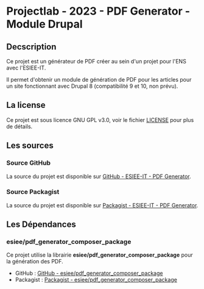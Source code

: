 # Projectlab - 2023 - PDF Generator - Module Drupal

## Decscription

Ce projet est un générateur de PDF créer au sein d'un projet pour l'ENS avec l'ESIEE-IT.

Il permet d'obtenir un module de génération de PDF pour les articles pour un site fonctionnant avec Drupal 8 (compatibilité 9 et 10, non prévu).

## La license

Ce projet est sous licence GNU GPL v3.0, voir le fichier [LICENSE](LICENSE) pour plus de détails.

## Les sources

### Source GitHub

La source du projet est disponible sur [GitHub - ESIEE-IT - PDF Generator](https://github.com/2023-esiee-projectlab/pdf_generator_drupal_module).

### Source Packagist

La source du projet est disponible sur [Packagist - ESIEE-IT - PDF Generator](https://packagist.org/packages/esiee/pdf_generator_drupal_module).

## Les Dépendances

### esiee/pdf_generator_composer_package

Ce projet utilise la librairie **esiee/pdf_generator_composer_package** pour la génération des PDF.

- GitHub : [GitHub - esiee/pdf_generator_composer_package](https://github.com/2023-esiee-projectlab/pdf_generator_composer_package)
- Packagist : [Packagist - esiee/pdf_generator_composer_package](https://packagist.org/packages/esiee/pdf_generator_composer_package)
